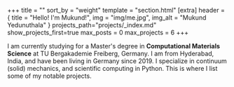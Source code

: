 +++
title = ""
sort_by = "weight"
template = "section.html"
[extra]
header = { title = "Hello! I'm Mukund!", img = "img/me.jpg", img_alt = "Mukund Yedunuthala" }
projects_path="projects/_index.md"
show_projects_first=true
max_posts = 0
max_projects = 6
+++

I am currently studying for a Master's degree in **Computational Materials Science** at TU Bergakademie Freiberg, Germany. I am from Hyderabad, India, and have been living in Germany since 2019. I specialize in continuum (solid) mechanics, and scientific computing in Python. This is where I list some of my notable projects.